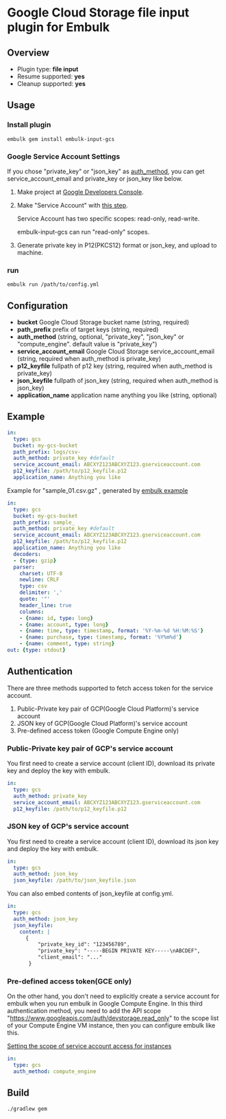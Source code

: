 # Google Cloud Storage file input plugin for Embulk

## Overview

* Plugin type: **file input**
* Resume supported: **yes**
* Cleanup supported: **yes**

## Usage

### Install plugin

```
embulk gem install embulk-input-gcs
```

### Google Service Account Settings

If you chose "private_key" or "json_key" as [auth_method](#Authentication), you can get service_account_email and private_key or json_key like below.

1. Make project at [Google Developers Console](https://console.developers.google.com/project).

1. Make "Service Account" with [this step](https://cloud.google.com/storage/docs/authentication#service_accounts).

    Service Account has two specific scopes: read-only, read-write.

    embulk-input-gcs can run "read-only" scopes.

1. Generate private key in P12(PKCS12) format or json_key, and upload to machine.

### run

```
embulk run /path/to/config.yml
```

## Configuration

- **bucket** Google Cloud Storage bucket name (string, required)
- **path_prefix** prefix of target keys (string, required)
- **auth_method**  (string, optional, "private_key", "json_key" or "compute_engine". default value is "private_key")
- **service_account_email** Google Cloud Storage service_account_email (string, required when auth_method is private_key)
- **p12_keyfile** fullpath of p12 key (string, required when auth_method is private_key)
- **json_keyfile** fullpath of json_key (string, required when auth_method is json_key)
- **application_name** application name anything you like (string, optional)

## Example

```yaml
in:
  type: gcs
  bucket: my-gcs-bucket
  path_prefix: logs/csv-
  auth_method: private_key #default
  service_account_email: ABCXYZ123ABCXYZ123.gserviceaccount.com
  p12_keyfile: /path/to/p12_keyfile.p12
  application_name: Anything you like
```

Example for "sample_01.csv.gz" , generated by [embulk example](https://github.com/embulk/embulk#trying-examples)

```yaml
in:
  type: gcs
  bucket: my-gcs-bucket
  path_prefix: sample_
  auth_method: private_key #default
  service_account_email: ABCXYZ123ABCXYZ123.gserviceaccount.com
  p12_keyfile: /path/to/p12_keyfile.p12
  application_name: Anything you like
  decoders:
  - {type: gzip}
  parser:
    charset: UTF-8
    newline: CRLF
    type: csv
    delimiter: ','
    quote: '"'
    header_line: true
    columns:
    - {name: id, type: long}
    - {name: account, type: long}
    - {name: time, type: timestamp, format: '%Y-%m-%d %H:%M:%S'}
    - {name: purchase, type: timestamp, format: '%Y%m%d'}
    - {name: comment, type: string}
out: {type: stdout}
```

## Authentication

There are three methods supported to fetch access token for the service account.

1. Public-Private key pair of GCP(Google Cloud Platform)'s service account
2. JSON key of GCP(Google Cloud Platform)'s service account
3. Pre-defined access token (Google Compute Engine only)

### Public-Private key pair of GCP's service account

You first need to create a service account (client ID), download its private key and deploy the key with embulk.

```yaml
in:
  type: gcs
  auth_method: private_key
  service_account_email: ABCXYZ123ABCXYZ123.gserviceaccount.com
  p12_keyfile: /path/to/p12_keyfile.p12
```

### JSON key of GCP's service account

You first need to create a service account (client ID), download its json key and deploy the key with embulk.

```yaml
in:
  type: gcs
  auth_method: json_key
  json_keyfile: /path/to/json_keyfile.json
```

You can also embed contents of json_keyfile at config.yml.

```yaml
in:
  type: gcs
  auth_method: json_key
  json_keyfile:
    content: |
      {
          "private_key_id": "123456789",
          "private_key": "-----BEGIN PRIVATE KEY-----\nABCDEF",
          "client_email": "..."
       }
```

### Pre-defined access token(GCE only)

On the other hand, you don't need to explicitly create a service account for embulk when you
run embulk in Google Compute Engine. In this third authentication method, you need to
add the API scope "https://www.googleapis.com/auth/devstorage.read_only" to the scope list of your
Compute Engine VM instance, then you can configure embulk like this.

[Setting the scope of service account access for instances](https://cloud.google.com/compute/docs/authentication)

```yaml
in:
  type: gcs
  auth_method: compute_engine
```

## Build

```
./gradlew gem
```

